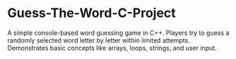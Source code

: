 # Guess-The-Word-C-Project
A simple console-based word guessing game in C++. Players try to guess a randomly selected word letter by letter within limited attempts. Demonstrates basic concepts like arrays, loops, strings, and user input.
